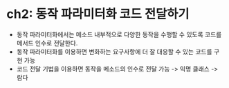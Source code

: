 # ch2: 동작 파라미터화 코드 전달하기

- 동작 파라미터화에서는 메소드 내부적으로 다양한 동작을 수행할 수 있도록 코드를 메서드 인수로 전달한다.
- 동작 파라미터화를 이용하면 변화하는 요구사항에 더 잘 대응할 수 있는 코드를 구현 가능
- 코드 전달 기법을 이용하면 동작을 메소드의 인수로 전달 가능 -> 익명 클래스 -> 람다
